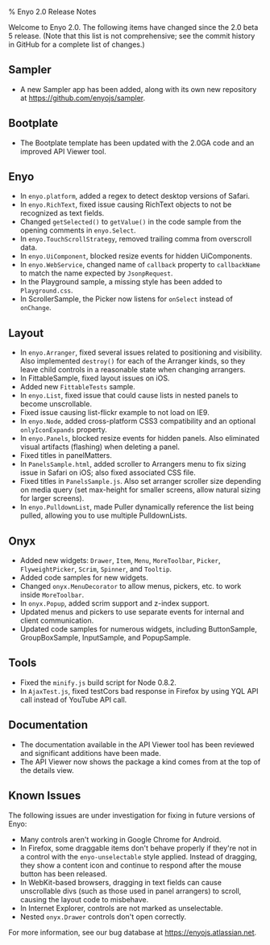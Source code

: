 % Enyo 2.0 Release Notes

Welcome to Enyo 2.0.  The following items have changed since the 2.0 beta 5 release.  (Note that this list is not comprehensive; see the commit history in GitHub for a complete list of changes.)

## Sampler

* A new Sampler app has been added, along with its own new repository at https://github.com/enyojs/sampler.

## Bootplate

* The Bootplate template has been updated with the 2.0GA code and an improved API Viewer tool.

## Enyo

* In `enyo.platform`, added a regex to detect desktop versions of Safari.
* In `enyo.RichText`, fixed issue causing RichText objects to not be recognized as text fields.
* Changed `getSelected()` to `getValue()` in the code sample from the opening comments in `enyo.Select`.
* In `enyo.TouchScrollStrategy`, removed trailing comma from overscroll data.
* In `enyo.UiComponent`, blocked resize events for hidden UiComponents.
* In `enyo.WebService`, changed name of `callback` property to `callbackName` to match the name expected by `JsonpRequest`.
* In the Playground sample, a missing style has been added to `Playground.css`.
* In ScrollerSample, the Picker now listens for `onSelect` instead of `onChange`.

## Layout

* In `enyo.Arranger`, fixed several issues related to positioning and visibility.  Also 
  implemented `destroy()` for each of the Arranger kinds, so they leave child controls in a 
  reasonable state when changing arrangers.
* In FittableSample, fixed layout issues on iOS.
* Added new `FittableTests` sample.
* In `enyo.List`, fixed issue that could cause lists in nested panels to become unscrollable.
* Fixed issue causing list-flickr example to not load on IE9.
* In `enyo.Node`, added cross-platform CSS3 compatibility and an optional `onlyIconExpands` property.
* In `enyo.Panels`, blocked resize events for hidden panels.  Also eliminated visual artifacts
  (flashing) when deleting a panel.
* Fixed titles in panelMatters.
* In `PanelsSample.html`, added scroller to Arrangers menu to fix sizing issue in Safari on iOS; also 
  fixed associated CSS file.
* Fixed titles in `PanelsSample.js`.  Also set arranger scroller size depending on media 
  query (set max-height for smaller screens, allow natural sizing for larger screens). 
* In `enyo.PulldownList`, made Puller dynamically reference the list being pulled, allowing you to 
  use multiple PulldownLists.

## Onyx
* Added new widgets: `Drawer`, `Item`, `Menu`, `MoreToolbar`,  `Picker`, `FlyweightPicker`, 
  `Scrim`, `Spinner`,  and `Tooltip`.
* Added code samples for new widgets.
* Changed `onyx.MenuDecorator` to allow menus, pickers, etc. to work inside `MoreToolbar`.
* In `onyx.Popup`, added scrim support and z-index support.
* Updated menus and pickers to use separate events for internal and client communication.
* Updated code samples for numerous widgets, including ButtonSample, GroupBoxSample, InputSample, and PopupSample.

## Tools

* Fixed the `minify.js` build script for Node 0.8.2.
* In `AjaxTest.js`, fixed testCors bad response in Firefox by using YQL API call instead of YouTube API call.

## Documentation

* The documentation available in the API Viewer tool has been reviewed and significant additions have been made.
* The API Viewer now shows the package a kind comes from at the top of the details view.

## Known Issues

The following issues are under investigation for fixing in future versions of Enyo:

* Many controls aren't working in Google Chrome for Android.
* In Firefox, some draggable items don't behave properly if they're not in a control with the `enyo-unselectable`
  style applied.  Instead of dragging, they show a content icon and continue to respond after the mouse 
  button has been released.
* In WebKit-based browsers, dragging in text fields can cause unscrollable divs (such as those 
  used in panel arrangers) to scroll, causing the layout code to misbehave.
* In Internet Explorer, controls are not marked as unselectable.
* Nested `onyx.Drawer` controls don't open correctly.

For more information, see our bug database at https://enyojs.atlassian.net.